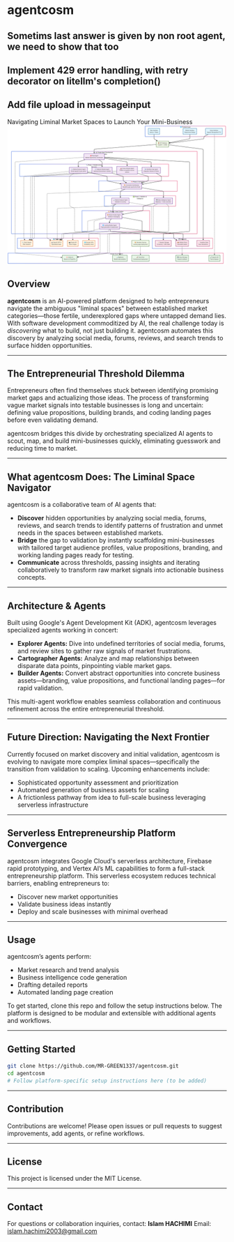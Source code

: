 # agentcosm
## Sometims last answer is given by non root agent, we need to show that too
## Implement 429 error handling, with retry decorator on litellm's completion()
## Add file upload in messageinput

Navigating Liminal Market Spaces to Launch Your Mini-Business
![App](App.png)

## Overview

**agentcosm** is an AI-powered platform designed to help entrepreneurs navigate the ambiguous "liminal spaces" between established market categories—those fertile, underexplored gaps where untapped demand lies.
With software development commoditized by AI, the real challenge today is *discovering* what to build, not just building it. agentcosm automates this discovery by analyzing social media, forums, reviews, and search trends to surface hidden opportunities.

---

## The Entrepreneurial Threshold Dilemma

Entrepreneurs often find themselves stuck between identifying promising market gaps and actualizing those ideas. The process of transforming vague market signals into testable businesses is long and uncertain: defining value propositions, building brands, and coding landing pages before even validating demand.

agentcosm bridges this divide by orchestrating specialized AI agents to scout, map, and build mini-businesses quickly, eliminating guesswork and reducing time to market.

---

## What agentcosm Does: The Liminal Space Navigator

agentcosm is a collaborative team of AI agents that:

* **Discover** hidden opportunities by analyzing social media, forums, reviews, and search trends to identify patterns of frustration and unmet needs in the spaces between established markets.
* **Bridge** the gap to validation by instantly scaffolding mini-businesses with tailored target audience profiles, value propositions, branding, and working landing pages ready for testing.
* **Communicate** across thresholds, passing insights and iterating collaboratively to transform raw market signals into actionable business concepts.

---

## Architecture & Agents

Built using Google's Agent Development Kit (ADK), agentcosm leverages specialized agents working in concert:

* **Explorer Agents:** Dive into undefined territories of social media, forums, and review sites to gather raw signals of market frustrations.
* **Cartographer Agents:** Analyze and map relationships between disparate data points, pinpointing viable market gaps.
* **Builder Agents:** Convert abstract opportunities into concrete business assets—branding, value propositions, and functional landing pages—for rapid validation.

This multi-agent workflow enables seamless collaboration and continuous refinement across the entire entrepreneurial threshold.

---

## Future Direction: Navigating the Next Frontier

Currently focused on market discovery and initial validation, agentcosm is evolving to navigate more complex liminal spaces—specifically the transition from validation to scaling. Upcoming enhancements include:

* Sophisticated opportunity assessment and prioritization
* Automated generation of business assets for scaling
* A frictionless pathway from idea to full-scale business leveraging serverless infrastructure

---

## Serverless Entrepreneurship Platform Convergence

agentcosm integrates Google Cloud's serverless architecture, Firebase rapid prototyping, and Vertex AI’s ML capabilities to form a full-stack entrepreneurship platform. This serverless ecosystem reduces technical barriers, enabling entrepreneurs to:

* Discover new market opportunities
* Validate business ideas instantly
* Deploy and scale businesses with minimal overhead

---

## Usage

agentcosm’s agents perform:

* Market research and trend analysis
* Business intelligence code generation
* Drafting detailed reports
* Automated landing page creation

To get started, clone this repo and follow the setup instructions below. The platform is designed to be modular and extensible with additional agents and workflows.

---

## Getting Started

```bash
git clone https://github.com/MR-GREEN1337/agentcosm.git
cd agentcosm
# Follow platform-specific setup instructions here (to be added)
```

---

## Contribution

Contributions are welcome! Please open issues or pull requests to suggest improvements, add agents, or refine workflows.

---

## License

This project is licensed under the MIT License.

---

## Contact

For questions or collaboration inquiries, contact:
**Islam HACHIMI**
Email: [islam.hachimi2003@gmail.com](mailto:islam.hachimi2003@gmail.com)
